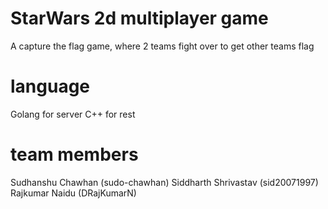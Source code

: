 # StarWars 2d multiplayer game

A capture the flag game, where 2 teams fight over to get other teams flag

# language

Golang for server
C++ for rest

# team members

Sudhanshu Chawhan (sudo-chawhan)
Siddharth Shrivastav (sid20071997)
Rajkumar Naidu (DRajKumarN)

